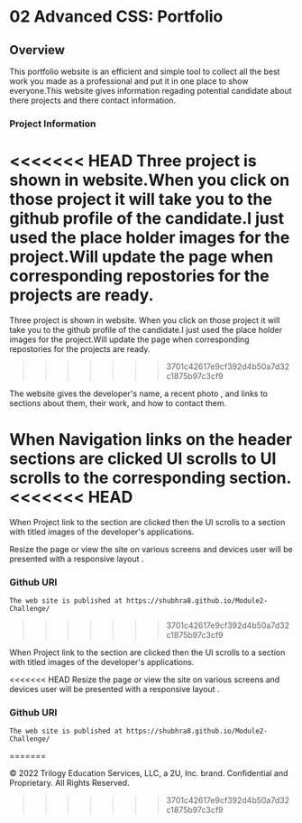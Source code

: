 
# 02 Advanced CSS: Portfolio

## Overview

This portfolio website is an efficient and simple tool to collect all the best work you made as a professional and put it in one place to show everyone.This website gives information regading potential candidate about there projects and there contact information.

### Project Information

<<<<<<< HEAD
Three project is shown in website.When you click on those project it will take you to the github profile of the candidate.I just used the place holder images for the project.Will update the page when corresponding repostories for the projects are ready.
=======
Three project is shown in website. When you click on those project it will take you to the github profile of the candidate.I just used the place holder images for the project.Will update the page when corresponding repostories for the projects are ready.
>>>>>>> 3701c42617e9cf392d4b50a7d32c1875b97c3cf9

The website gives the developer's name, a recent photo , and links to sections about them, their work, and how to contact them.

When Navigation links on the header sections are clicked UI scrolls to UI scrolls to the corresponding section.
<<<<<<< HEAD
=======

When Project link to the section are clicked then the UI scrolls to a section with titled images of the developer's applications.

Resize the page or view the site on various screens and devices user will be presented with a responsive layout .

### Github URl

    The web site is published at https://shubhra8.github.io/Module2-Challenge/
>>>>>>> 3701c42617e9cf392d4b50a7d32c1875b97c3cf9

When Project link to the section are clicked then the UI scrolls to a section with titled images of the developer's applications.

<<<<<<< HEAD
Resize the page or view the site on various screens and devices user will be presented with a responsive layout .

### Github URl

    The web site is published at https://shubhra8.github.io/Module2-Challenge/
=======

© 2022 Trilogy Education Services, LLC, a 2U, Inc. brand. Confidential and Proprietary. All Rights Reserved.
>>>>>>> 3701c42617e9cf392d4b50a7d32c1875b97c3cf9
